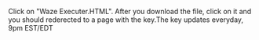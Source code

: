 Click on "Waze Executer.HTML". After you download the file, click on it and you should rederected to a page with the key.The key updates everyday, 9pm EST/EDT
